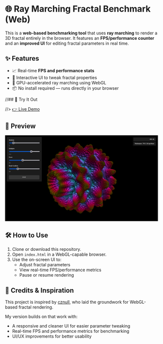 # 🌐 Ray Marching Fractal Benchmark (Web)

This is a **web-based benchmarking tool** that uses **ray marching** to render a 3D fractal entirely in the browser. It features an **FPS/performance counter** and an **improved UI** for editing fractal parameters in real time.

## ✨ Features

- 📈 Real-time **FPS and performance stats**
- 🧩 Interactive UI to tweak fractal properties
- 🚀 GPU-accelerated ray marching using WebGL
- 📦 No install required — runs directly in your browser

//## 🔗 Try It Out

//> [👉 Live Demo](https://samrat079.github.io/Fractal_Benchmark/)  

## 📸 Preview

![Fractal Screenshot](fractal_demo.png) 

## 🛠️ How to Use

1. Clone or download this repository.
2. Open `index.html` in a WebGL-capable browser.
3. Use the on-screen UI to:
   - Adjust fractal parameters 
   - View real-time FPS/performance metrics
   - Pause or resume rendering


## 🙏 Credits & Inspiration

This project is inspired by [cznull](https://github.com/cznull/cznull.github.io), who laid the groundwork for WebGL-based fractal rendering.

My version builds on that work with:
- A responsive and cleaner UI for easier parameter tweaking
- Real-time FPS and performance metrics for benchmarking
- UI/UX improvements for better usability